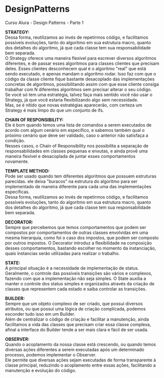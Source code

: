 # DesignPatterns
Curso Alura - Design Patterns - Parte 1

<b>STRATEGY:</b></br>Dessa forma, reutilizamos ao invés de repetirmos código, e facilitamos possíveis evoluções, tanto do algoritmo em sua estrutura macro, quanto dos detalhes do algoritmo, já que cada classe tem sua responsabilidade bem separada.<br>O Strategy oferece uma maneira flexível para escrever diversos algoritmos diferentes, e de passar esses algoritmos para classes clientes que precisam deles. Esses clientes desconhecem qual é o algoritmo "real" que está sendo executado, e apenas mandam o algoritmo rodar. Isso faz com que o código da classe cliente fique bastante desacoplado das implementações concretas de algoritmos, possibilitando assim com que esse cliente consiga trabalhar com N diferentes algoritmos sem precisar alterar o seu código.<br>Se você só tem uma estratégia, talvez faça mais sentido você não usar o Strategy, já que você estaria flexibilizando algo sem necessidade.<br>Mas, se é nítido que novas estratégias aparecerão, com certeza um Strategy é mais limpo do que um conjunto de ifs.

<b>CHAIN OF RESPONSIBILITY:</b></br>
Ele é bom quando temos uma lista de comandos a serem executados de acordo com algum cenário em específico, e sabemos também qual o próximo cenário que deve ser validado, caso o anterior não satisfaça a condição.<br>Nesses casos, o Chain of Responsibility nos possibilita a separação de responsabilidades em classes pequenas e enxutas, e ainda provê uma maneira flexível e desacoplada de juntar esses comportamentos novamente.

<b>TEMPLATE METHOD:</b></br>Pode ser usado quando tem diferentes algoritmos que possuem estruturas parecidas. ele deixa "buracos" na estrutura do algoritmo para ser implementado de maneira diferente para cada uma das implementações específicas.<br>Dessa forma, reutilizamos ao invés de repetirmos código, e facilitamos possíveis evoluções, tanto do algoritmo em sua estrutura macro, quanto dos detalhes do algoritmo, já que cada classe tem sua responsabilidade bem separada.

<b>DECORATOR:</b></br>Sempre que percebemos que temos comportamentos que podem ser compostos por comportamentos de outras classes envolvidas em uma mesma hierarquia, como foi o caso dos impostos, que podem ser composto por outros impostos. O Decorator introduz a flexibilidade na composição desses comportamentos, bastando escolher no momento da instanciação, quais instancias serão utilizadas para realizar o trabalho.

<b>STATE:</b></br>A principal situação é a necessidade de implementação de status. Geralmente, o controle das possíveis transições são vários e complexos, fazendo com que a implementação não seja simples. O State auxilia a manter o controle dos status simples e organizados através da criação de classes que representem cada estado e saiba controlar as transições.

<b>BUILDER:</b></br>Sempre que um objeto complexo de ser criado, que possui diversos atributos, ou que possui uma lógica de criação complicada, podemos esconder tudo isso em um Builder.</br>Além de centralizar o código de criação e facilitar a manutenção, ainda facilitamos a vida das classes que precisam criar essa classe complexa, afinal a interface do Builder tende a ser mais clara e fácil de ser usada.

<b>OBSERVER:</b></br>Quando o acoplamento da nossa classe está crescendo, ou quando temos diversas ações diferentes a serem executadas após um determinado processo, podemos implementar o Observer.</br>Ele permite que diversas ações sejam executadas de forma transparente à classe principal, reduzindo o acoplamento entre essas ações, facilitando a manutenção e evolução do código.
